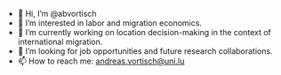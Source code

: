 - 👋 Hi, I’m @abvortisch
- 👀 I’m interested in labor and migration economics.
- 🌱 I’m currently working on location decision-making in the context of international migration.
- 💞️ I’m looking for job opportunities and future research collaborations.
- 📫 How to reach me: andreas.vortisch@uni.lu

<!---
abvortisch/abvortisch is a ✨ special ✨ repository because its `README.md` (this file) appears on your GitHub profile.
You can click the Preview link to take a look at your changes.
--->
